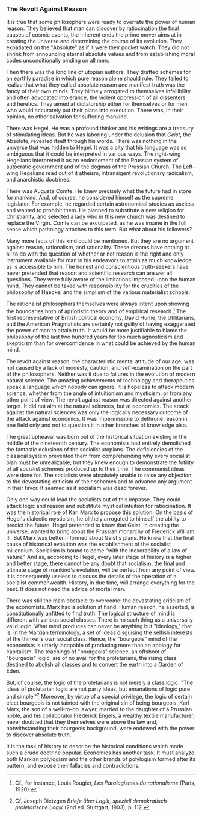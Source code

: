 ### The Revolt Against Reason

It is true that some philosophers were ready to overrate the power of human reason. They believed that man can discover by ratiocination the final causes of cosmic events, the inherent ends the prime mover aims at in creating the universe and determining the course of its evolution. They expatiated on the "Absolute" as if it were their pocket watch. They did not shrink from announcing eternal absolute values and from establishing moral codes unconditionally binding on all men.

Then there was the long line of utopian authors. They drafted schemes for an earthly paradise in which pure reason alone should rule. They failed to realize that what they called absolute reason and manifest truth was the fancy of their own minds. They blithely arrogated to themselves infallibility and often advocated intolerance, the violent oppression of all dissenters and heretics. They aimed at dictatorship either for themselves or for men who would accurately put their plans into execution. There was, in their opinion, no other salvation for suffering mankind.

There was Hegel. He was a profound thinker and his writings are a treasury of stimulating ideas. But he was laboring under the delusion that *Geist*, the Absolute, revealed itself through his words. There was nothing in the universe that was hidden to Hegel. It was a pity that his language was so ambiguous that it could be interpreted in various ways. The right-wing Hegelians interpreted it as an endorsement of the Prussian system of autocratic government and of the dogmas of the Prussian Church. The Left-wing Hegelians read out of it atheism, intransigent revolutionary radicalism, and anarchistic doctrines.

There was Auguste Comte. He knew precisely what the future had in store for mankind. And, of course, he considered himself as the supreme legislator. For example, he regarded certain astronomical studies as useless and wanted to prohibit them. He planned to substitute a new religion for Christianity, and selected a lady who in this new church was destined to replace the Virgin. Comte can be exculpated, as he was insane in the full sense which pathology attaches to this term. But what about his followers?

Many more facts of this kind could be mentioned. But they are no argument against reason, rationalism, and rationality. These dreams have nothing at all to do with the question of whether or not reason is the right and only instrument available for man in his endeavors to attain as much knowledge as is accessible to him. The honest and conscientious truth-seekers have never pretended that reason and scientific research can answer all questions. They were fully aware of the limitations imposed upon the human mind. They cannot be taxed with responsibility for the crudities of the philosophy of Haeckel and the simplism of the various materialist schools.

The rationalist philosophers themselves were always intent upon showing the boundaries both of aprioristic theory and of empirical research.[^1] The first representative of British political economy, David Hume, the Utilitarians, and the American Pragmatists are certainly not guilty of having exaggerated the power of man to attain truth. It would be more justifiable to blame the philosophy of the last two hundred years for too much agnosticism and skepticism than for overconfidence in what could be achieved by the human mind.

[^1]: Cf., for instance, Louis Rougier, *Les Paralogismes du rationalisme* (Paris, 1920).

The revolt against reason, the characteristic mental attitude of our age, was not caused by a lack of modesty, caution, and self-examination on the part of the philosophers. Neither was it due to failures in the evolution of modern natural science. The amazing achievements of technology and therapeutics speak a language which nobody can ignore. It is hopeless to attack modern science, whether from the angle of intuitionism and mysticism, or from any other point of view. The revolt against reason was directed against another target. It did not aim at the natural sciences, but at economics. The attack against the natural sciences was only the logically necessary outcome of the attack against economics. It was impermissible to dethrone reason in one field only and not to question it in other branches of knowledge also.

The great upheaval was born out of the historical situation existing in the middle of the nineteenth century. The economists had entirely demolished the fantastic delusions of the socialist utopians. The deficiencies of the classical system prevented them from comprehending why every socialist plan must be unrealizable; but they knew enough to demonstrate the futility of all socialist schemes produced up to their time. The communist ideas were done for. The socialists were absolutely unable to raise any objection to the devastating criticism of their schemes and to advance any argument in their favor. It seemed as if socialism was dead forever.

Only one way could lead the socialists out of this impasse. They could attack logic and reason and substitute mystical intuition for ratiocination. It was the historical role of Karl Marx to propose this solution. On the basis of Hegel's dialectic mysticism, he blithely arrogated to himself the ability to predict the future. Hegel pretended to know that Geist, in creating the universe, wanted to bring about the Prussian monarchy of Frederick William III. But Marx was better informed about Geist's plans. He knew that the final cause of historical evolution was the establishment of the socialist millennium. Socialism is bound to come "with the inexorability of a law of nature." And as, according to Hegel, every later stage of history is a higher and better stage, there cannot be any doubt that socialism, the final and ultimate stage of mankind's evolution, will be perfect from any point of view. It is consequently useless to discuss the details of the operation of a socialist commonwealth. History, in due time, will arrange everything for the best. It does not need the advice of mortal men.

There was still the main obstacle to overcome: the devastating criticism of the economists. Marx had a solution at hand. Human reason, he asserted, is constitutionally unfitted to find truth. The logical structure of mind is different with various social classes. There is no such thing as a universally valid logic. What mind produces can never be anything but "ideology," that is, in the Marxian terminology, a set of ideas disguising the selfish interests of the thinker's own social class. Hence, the "bourgeois" mind of the economists is utterly incapable of producing more than an apology for capitalism. The teachings of "bourgeois" science, an offshoot of "bourgeois" logic, are of no avail for the proletarians, the rising class destined to abolish all classes and to convert the earth into a Garden of Eden.

But, of course, the logic of the proletarians is not merely a class logic. "The ideas of proletarian logic are not party ideas, but emanations of logic pure and simple."[^2] Moreover, by virtue of a special privilege, the logic of certain elect bourgeois is not tainted with the original sin of being bourgeois. Karl Marx, the son of a well-to-do lawyer, married to the daughter of a Prussian noble, and his collaborator Frederick Engels, a wealthy textile manufacturer, never doubted that they themselves were above the law and, notwithstanding their bourgeois background, were endowed with the power to discover absolute truth.

[^2]: Cf. Joseph Dietzgen *Briefe über Logik, speziell demokratisch-proletarische Logik* (2nd  ed. Stuttgart, 1903), p. 112.

It is the task of history to describe the historical conditions which made such a crude doctrine popular. Economics has another task. It must analyze both Marxian polylogism and the other brands of polylogism formed after its pattern, and expose their fallacies and contradictions.
